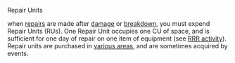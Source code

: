 Repair Units

when [repairs](r219) are made after [damage](r217) or [breakdown](r218), 
you must expend Repair Units (RUs). One Repair
Unit occupies one CU of space, and is sufficient for one day of
repair on one item of equipment (see [RRR activity](r203c)).
Repair units are purchased in [various areas](r205), and are
sometimes acquired by events.
